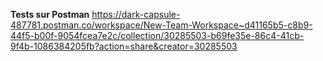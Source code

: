 **Tests sur Postman**
https://dark-capsule-487781.postman.co/workspace/New-Team-Workspace~d41165b5-c8b9-44f5-b00f-9054fcea7e2c/collection/30285503-b69fe35e-86c4-41cb-9f4b-1086384205fb?action=share&creator=30285503
